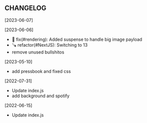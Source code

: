 CHANGELOG
----------------------

[2023-06-07]

[2023-06-06]
 * 🔨 fix(#rendering): Added suspense to handle big image payload
 * 🪚 refactor(#NextJS): Switching to 13
 * remove unused bullshitos

[2023-05-10]
 * add pressbook and fixed css

[2022-07-31]
 * Update index.js
 * add background and spotify

[2022-06-15]
 * Update index.js
